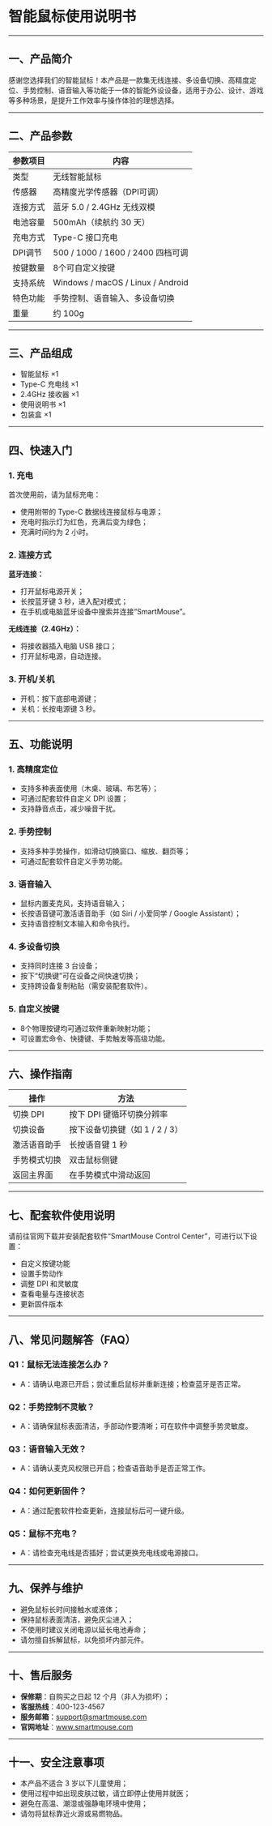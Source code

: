

# 智能鼠标使用说明书

---

## 一、产品简介

感谢您选择我们的智能鼠标！本产品是一款集无线连接、多设备切换、高精度定位、手势控制、语音输入等功能于一体的智能外设设备，适用于办公、设计、游戏等多种场景，是提升工作效率与操作体验的理想选择。

---

## 二、产品参数

| 参数项目 | 内容 |
|----------|------|
| 类型 | 无线智能鼠标 |
| 传感器 | 高精度光学传感器（DPI可调） |
| 连接方式 | 蓝牙 5.0 / 2.4GHz 无线双模 |
| 电池容量 | 500mAh（续航约 30 天） |
| 充电方式 | Type-C 接口充电 |
| DPI调节 | 500 / 1000 / 1600 / 2400 四档可调 |
| 按键数量 | 8个可自定义按键 |
| 支持系统 | Windows / macOS / Linux / Android |
| 特色功能 | 手势控制、语音输入、多设备切换 |
| 重量 | 约 100g |

---

## 三、产品组成

- 智能鼠标 ×1  
- Type-C 充电线 ×1  
- 2.4GHz 接收器 ×1  
- 使用说明书 ×1  
- 包装盒 ×1  

---

## 四、快速入门

### 1. 充电

首次使用前，请为鼠标充电：

- 使用附带的 Type-C 数据线连接鼠标与电源；
- 充电时指示灯为红色，充满后变为绿色；
- 充满时间约为 2 小时。

### 2. 连接方式

**蓝牙连接：**

- 打开鼠标电源开关；
- 长按蓝牙键 3 秒，进入配对模式；
- 在手机或电脑蓝牙设备中搜索并连接“SmartMouse”。

**无线连接（2.4GHz）：**

- 将接收器插入电脑 USB 接口；
- 打开鼠标电源，自动连接。

### 3. 开机/关机

- 开机：按下底部电源键；
- 关机：长按电源键 3 秒。

---

## 五、功能说明

### 1. 高精度定位

- 支持多种表面使用（木桌、玻璃、布艺等）；
- 可通过配套软件自定义 DPI 设置；
- 支持静音点击，减少噪音干扰。

### 2. 手势控制

- 支持多种手势操作，如滑动切换窗口、缩放、翻页等；
- 可通过配套软件自定义手势功能。

### 3. 语音输入

- 鼠标内置麦克风，支持语音输入；
- 长按语音键可激活语音助手（如 Siri / 小爱同学 / Google Assistant）；
- 支持语音控制文本输入和命令执行。

### 4. 多设备切换

- 支持同时连接 3 台设备；
- 按下“切换键”可在设备之间快速切换；
- 支持跨设备复制粘贴（需安装配套软件）。

### 5. 自定义按键

- 8个物理按键均可通过软件重新映射功能；
- 可设置宏命令、快捷键、手势触发等高级功能。

---

## 六、操作指南

| 操作 | 方法 |
|------|------|
| 切换 DPI | 按下 DPI 键循环切换分辨率 |
| 切换设备 | 按下设备切换键（如 1 / 2 / 3） |
| 激活语音助手 | 长按语音键 1 秒 |
| 手势模式切换 | 双击鼠标侧键 |
| 返回主界面 | 在手势模式中滑动返回 |

---

## 七、配套软件使用说明

请前往官网下载并安装配套软件“SmartMouse Control Center”，可进行以下设置：

- 自定义按键功能
- 设置手势动作
- 调整 DPI 和灵敏度
- 查看电量与连接状态
- 更新固件版本

---

## 八、常见问题解答（FAQ）

### Q1：鼠标无法连接怎么办？

- A：请确认电源已开启；尝试重启鼠标并重新连接；检查蓝牙是否正常。

### Q2：手势控制不灵敏？

- A：请确保鼠标表面清洁，手部动作要清晰；可在软件中调整手势灵敏度。

### Q3：语音输入无效？

- A：请确认麦克风权限已开启；检查语音助手是否正常工作。

### Q4：如何更新固件？

- A：通过配套软件检查更新，连接鼠标后可一键升级。

### Q5：鼠标不充电？

- A：请检查充电线是否插好；尝试更换充电线或电源接口。

---

## 九、保养与维护

- 避免鼠标长时间接触水或液体；
- 保持鼠标表面清洁，避免灰尘进入；
- 不使用时建议关闭电源以延长电池寿命；
- 请勿擅自拆解鼠标，以免损坏内部元件。

---

## 十、售后服务

- **保修期**：自购买之日起 12 个月（非人为损坏）；
- **客服热线**：400-123-4567  
- **服务邮箱**：support@smartmouse.com  
- **官网地址**：www.smartmouse.com  

---

## 十一、安全注意事项

- 本产品不适合 3 岁以下儿童使用；
- 使用过程中如出现皮肤过敏，请立即停止使用并就医；
- 避免在高温、潮湿或强静电环境中使用；
- 请勿将鼠标靠近火源或易燃物品。

